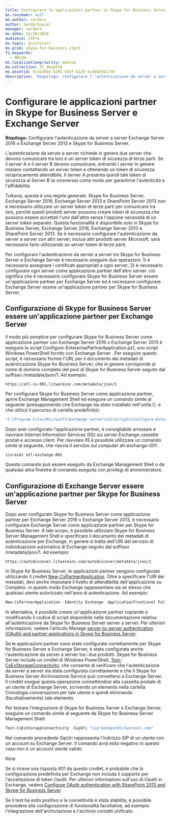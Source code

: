 ```yaml
---
title: Configurare le applicazioni partner in Skype for Business Server 2015 e Exchange Server
ms.reviewer: null
ms.author: serdars
author: SerdarSoysal
manager: serdars
ms.date: 12/20/2018
audience: ITPro
ms.topic: quickstart
ms.prod: skype-for-business-itpro
f1.keywords:
  - NOCSH
ms.localizationpriority: medium
ms.collection: IT_Skype16
ms.assetid: 9c3a3054-6201-433f-b128-4c49d3341370
description: 'Riepilogo: configurare l''autenticazione da server a server Exchange Server 2016 o Exchange Server 2013 e Skype for Business Server.'
---
```


# <a name="configure-partner-applications-in-skype-for-business-server-and-exchange-server"></a>Configurare le applicazioni partner in Skype for Business Server e Exchange Server
 
**Riepilogo:** Configurare l'autenticazione da server a server Exchange Server 2016 o Exchange Server 2013 e Skype for Business Server.
  
L'autenticazione da server a server richiede in genere due server che devono comunicare tra loro e un server token di sicurezza di terze parti. Se il server A e il server B devono comunicare, entrambi i server in genere iniziano contattando un server token e ottenendo un token di sicurezza reciprocamente attendibile. Il server A presenta quindi tale token di sicurezza al Server B (e viceversa) come modo per garantirne l'autenticità e l'affidabilità.
  
Tuttavia, questa è una regola generale. Skype for Business Server, Exchange Server 2016, Exchange Server 2013 e SharePoint Server 2013 non è necessario utilizzare un server token di terze parti per comunicare tra loro, perché questi prodotti server possono creare token di sicurezza che possono essere accettati l'uno dall'altro senza l'opzione necessità di un server token separato. Questa funzionalità è disponibile solo in Skype for Business Server, Exchange Server 2016, Exchange Server 2013 e SharePoint Server 2013. Se è necessario configurare l'autenticazione da server a server con altri server, inclusi altri prodotti server Microsoft, sarà necessario farlo utilizzando un server token di terze parti.
  
Per configurare l'autenticazione da server a server tra Skype for Business Server e Exchange Server è necessario eseguire due operazioni: 1) è necessario assegnare i certificati appropriati a ogni server; 2) è necessario configurare ogni server come applicazione partner dell'altro server: ciò significa che è necessario configurare Skype for Business Server essere un'applicazione partner per Exchange Server ed è necessario configurare Exchange Server essere un'applicazione partner per Skype for Business Server.
  
## <a name="configuring-skype-for-business-server-to-be-a-partner-application-for-exchange-server"></a>Configurazione di Skype for Business Server essere un'applicazione partner per Exchange Server

Il modo più semplice per configurare Skype for Business Server come applicazione partner con Exchange Server 2016 o Exchange Server 2013 è eseguire lo script Configure-EnterprisePartnerApplication.ps1, uno script Windows PowerShell fornito con Exchange Server . Per eseguire questo script, è necessario fornire l'URL per il documento dei metadati di autenticazione Skype for Business Server, che in genere corrisponde al nome di dominio completo del pool di Skype for Business Server seguito dal suffisso /metadata/json/1. Ad esempio:
  
```console
https://atl-cs-001.litwareinc.com/metadata/json/1
```

Per configurare Skype for Business Server come applicazione partner, aprire Exchange Management Shell ed eseguire un comando simile al seguente (presupponendo che Exchange sia stato installato nell'unità C: e che utilizzi il percorso di cartella predefinito):
  
```powershell
"C:\Program Files\Microsoft\Exchange Server\V15\Scripts\Configure-EnterprisePartnerApplication.ps1 -AuthMetaDataUrl 'https://atl-cs-001.litwareinc.com/metadata/json/1' -ApplicationType Lync"
```

Dopo aver configurato l'applicazione partner, è consigliabile arrestare e riavviare Internet Information Services (IIS) sui server Exchange cassette postali e accesso client. Per riavviare IIS è possibile utilizzare un comando simile al seguente, che riavvia il servizio sul computer atl-exchange-001:
  
```powershell
iisreset atl-exchange-001
```

Questo comando può essere eseguito da Exchange Management Shell o da qualsiasi altra finestra di comando eseguita con privilegi di amministratore.
  
## <a name="configuring-exchange-server-to-be-a-partner-application-for-skype-for-business-server"></a>Configurazione di Exchange Server essere un'applicazione partner per Skype for Business Server

Dopo aver configurato Skype for Business Server come applicazione partner per Exchange Server 2016 o Exchange Server 2013, è necessario configurare Exchange Server come applicazione partner per Skype for Business Server. A tale scopo, è possibile utilizzare Skype for Business Server Management Shell e specificare il documento dei metadati di autenticazione per Exchange; in genere si tratta dell'URI del servizio di individuazione automatica di Exchange seguito dal suffisso /metadata/json/1. Ad esempio:
  
```console
https://autodiscover.litwareinc.com/autodiscover/metadata/json/1
```

In Skype for Business Server, le applicazioni partner vengono configurate utilizzando il cmdlet [New-CsPartnerApplication](/powershell/module/skype/new-cspartnerapplication?view=skype-ps). Oltre a specificare l'URI dei metadati, devi anche impostare il livello di attendibilità dell'applicazione su Completo. in questo modo Exchange rappresentare sia se stesso che qualsiasi utente autorizzato nell'area di autenticazione. Ad esempio:
  
```powershell
New-CsPartnerApplication -Identity Exchange -ApplicationTrustLevel Full -MetadataUrl "https://autodiscover.litwareinc.com/autodiscover/metadata/json/1"
```

In alternativa, è possibile creare un'applicazione partner copiando e modificando il codice di script disponibile nella documentazione relativa all'autenticazione da Skype for Business Server server a server. Per ulteriori informazioni, vedere l'articolo Manage [server-to-server authentication (OAuth) and partner applications in Skype for Business Server](../../manage/authentication/server-to-server-and-partner-applications.md).
  
Se le applicazioni partner sono state configurate correttamente per Skype for Business Server e Exchange Server, è stata configurata anche l'autenticazione da server a server tra i due prodotti. Skype for Business Server include un cmdlet di Windows PowerShell, [Test-CsExStorageConnectivity](/powershell/module/skype/test-csexstorageconnectivity?view=skype-ps), che consente di verificare che l'autenticazione da server a server sia stata configurata correttamente e che il Skype for Business Server Archiviazione Service può connettersi a Exchange Server. Il cmdlet esegue questa operazione connettendosi alla cassetta postale di un utente di Exchange Server, scrivendo un elemento nella cartella Cronologia conversazioni per tale utente e quindi eliminando (facoltativamente) tale elemento.
  
Per testare l'integrazione di Skype for Business Server e Exchange Server, eseguire un comando simile al seguente da Skype for Business Server Management Shell:
  
```powershell
Test-CsExStorageConnectivity -SipUri "sip:kenmyer@litwareinc.com"
```

Nel comando precedente SipUri rappresenta l'indirizzo SIP di un utente con un account su Exchange Server. Il comando avrà esito negativo in questo caso non è un account utente valido.
  
> [!NOTE]
> Se si riceve una risposta 401 da questo cmdlet, è probabile che la configurazione predefinita per Exchange non includa il supporto per l'accettazione di token Oauth. Per ulteriori informazioni sull'uso di Oauth in Exchange, vedere [Configure OAuth authentication with SharePoint 2013 and Skype for Business Server](/exchange/configure-oauth-authentication-with-sharepoint-2013-and-lync-2013-exchange-2013-help). 
  
Se il test ha esito positivo e la connettività è stata stabilita, è possibile procedere alla configurazione di funzionalità facoltative, ad esempio l'integrazione dell'archiviazione e l'archivio contatti unificato.